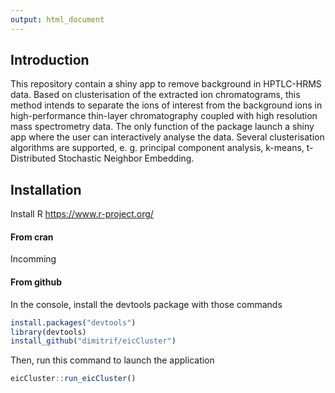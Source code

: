 ```yaml
---
output: html_document
---
```


## Introduction

This repository contain a shiny app to remove background in HPTLC-HRMS data. Based on clusterisation of the extracted ion chromatograms, this method intends to separate the ions of interest from the background ions in high-performance thin-layer chromatography coupled with high resolution mass spectrometry data.
The only function of the package launch a shiny app where the user can interactively analyse the data.
Several clusterisation algorithms are supported, e. g. principal component analysis, k-means, t-Distributed Stochastic Neighbor Embedding.

## Installation

Install R
https://www.r-project.org/

#### From cran

Incomming

#### From github

In the console, install the devtools package with those commands
```r
install.packages("devtools")
library(devtools)
install_github("dimitrif/eicCluster")
```

Then, run this command to launch the application
```r
eicCluster::run_eicCluster()
```

